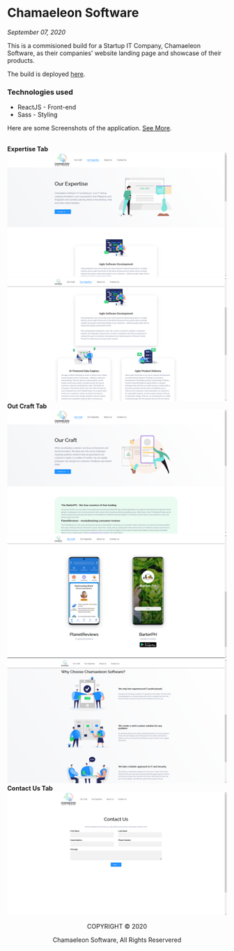 # Chamaeleon Software

_September 07, 2020_

This is a commisioned build for a Startup IT Company, Chamaeleon Software, as their companies' website landing page and showcase of their products.

The build is deployed [here](https://chamaeleon.io).

### Technologies used

- ReactJS - Front-end
- Sass - Styling

Here are some Screenshots of the application. [See More](https://www.figma.com/file/zBXeFQDOvzYH2xl839JHRU/Chamaeleon-Website).

<br />
<strong>Expertise Tab</strong>
<img src="./src/assets/readme/1.2.png">
<img src="./src/assets/readme/1.png">

<br />
<strong>Out Craft Tab</strong>
<img src="./src/assets/readme/2.2.png">
<img src="./src/assets/readme/2.png">
<img src="./src/assets/readme/4.png">

<br />
<strong>Contact Us Tab</strong>
<img src="./src/assets/readme/3.png">

<div align="center">
    <p>COPYRIGHT © 2020</p>
    <p>Chamaeleon Software, All Rights Reservered</p>
</div>
